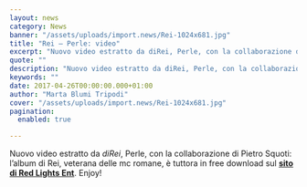 ```yaml
---
layout: news
category: News
banner: "/assets/uploads/import.news/Rei-1024x681.jpg"
title: "Rei – Perle: video"
excerpt: "Nuovo video estratto da diRei, Perle, con la collaborazione di Pietro Squoti: l’album di Rei, veterana delle mc romane, è tuttora in free download sul sito di Red Lights Ent. Enjoy!"
quote: ""
description: "Nuovo video estratto da diRei, Perle, con la collaborazione di Pietro Squoti: l’album di Rei, veterana delle mc romane, è tuttora in free download sul sito di Red Lights Ent. Enjoy!"
keywords: ""
date: 2017-04-26T00:00:00.000+01:00
author: "Marta Blumi Tripodi"
cover: "/assets/uploads/import.news/Rei-1024x681.jpg"
pagination:
  enabled: true

---
```


Nuovo video estratto da _diRei_, Perle, con la collaborazione di Pietro Squoti: l’album di Rei, veterana delle mc romane, è tuttora in free download sul [**sito di Red Lights Ent**](http://www.redlightsent.com). Enjoy!
